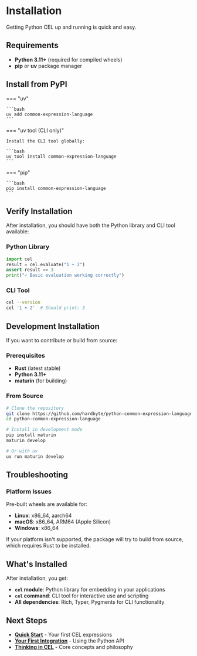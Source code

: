 # Installation

Getting Python CEL up and running is quick and easy.

## Requirements

- **Python 3.11+** (required for compiled wheels)
- **pip** or **uv** package manager

## Install from PyPI

=== "uv"

    ```bash
    uv add common-expression-language
    ```

=== "uv tool (CLI only)"

    Install the CLI tool globally:
    
    ```bash
    uv tool install common-expression-language
    ```

=== "pip"

    ```bash
    pip install common-expression-language
    ```


## Verify Installation

After installation, you should have both the Python library and CLI tool available:

### Python Library

```python
import cel
result = cel.evaluate("1 + 2")
assert result == 3
print("✓ Basic evaluation working correctly")
```

### CLI Tool

```bash
cel --version
cel '1 + 2'  # Should print: 3
```

## Development Installation

If you want to contribute or build from source:

### Prerequisites

- **Rust** (latest stable)
- **Python 3.11+**
- **maturin** (for building)

### From Source

```bash
# Clone the repository
git clone https://github.com/hardbyte/python-common-expression-language.git
cd python-common-expression-language

# Install in development mode
pip install maturin
maturin develop

# Or with uv
uv run maturin develop
```

## Troubleshooting


### Platform Issues

Pre-built wheels are available for:

- **Linux**: x86_64, aarch64
- **macOS**: x86_64, ARM64 (Apple Silicon)
- **Windows**: x86_64

If your platform isn't supported, the package will try to build from source, which requires Rust to be installed.


## What's Installed

After installation, you get:

- **`cel` module**: Python library for embedding in your applications
- **`cel` command**: CLI tool for interactive use and scripting
- **All dependencies**: Rich, Typer, Pygments for CLI functionality

## Next Steps

- [**Quick Start**](quick-start.md) - Your first CEL expressions
- [**Your First Integration**](../tutorials/your-first-integration.md) - Using the Python API
- [**Thinking in CEL**](../tutorials/thinking-in-cel.md) - Core concepts and philosophy